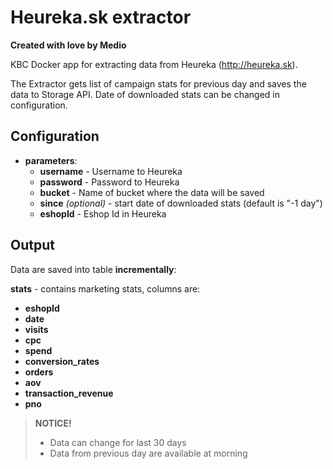 # Heureka.sk extractor
**Created with love by Medio**

KBC Docker app for extracting data from Heureka (http://heureka.sk). 


The Extractor gets list of campaign stats for previous day and saves the data to Storage API. Date of downloaded stats can be changed in configuration.


## Configuration

- **parameters**:
    - **username** - Username to Heureka
    - **password** - Password to Heureka
    - **bucket** - Name of bucket where the data will be saved
    - **since** *(optional)* - start date of downloaded stats (default is "-1 day")
    - **eshopId** - Eshop Id in Heureka


## Output

Data are saved into table **incrementally**:

**stats** - contains marketing stats, columns are:
- **eshopId** 
- **date** 
- **visits**   
- **cpc** 
- **spend**
- **conversion_rates** 
- **orders** 
- **aov**
- **transaction_revenue**
- **pno**



> **NOTICE!**
> - Data can change for last 30 days
> - Data from previous day are available at morning